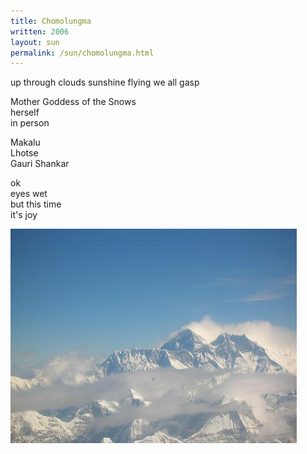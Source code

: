 ```yaml
---
title: Chomolungma
written: 2006
layout: sun
permalink: /sun/chomolungma.html
---
```


<div class="poem">
up through clouds  
sunshine flying  
we all gasp
 
Mother Goddess of the Snows  
herself  
in person
 
Makalu  
Lhotse  
Gauri Shankar
 
ok  
eyes wet  
but this time  
it's joy
</div>

!["Chomolungma"](/assets/images/pilg1/chomolungma.jpg "Chomolungma")
